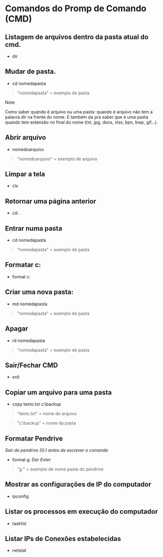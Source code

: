 # Comandos do Promp de Comando (CMD)

## Listagem de arquivos dentro da pasta atual do cmd.
- dir

## Mudar de pasta.
- cd nomedapasta
> "nomedapasta" = exemplo de pasta

> [!NOTE]
> Como saber quando é arquivo ou uma pasta: quando é arquivo não tem a palavra dir na frente do nome. E também da pra saber que é uma pasta quando tem extensão no final do nome (txt, jpg, docx, xlsx, bpn, bwp, gif...).

## Abrir arquivo
- nomedoarquivo
> "nomedoarquivo" = exemplo de arquivo

## Limpar a tela
- cls

##  Retornar uma página anterior
- cd..

## Entrar numa pasta
- cd nomedapasta
> "nomedapasta" = exemplo de pasta

## Formatar c:
- format c:

## Criar uma nova pasta:
- md nomedapasta
> "nomedapasta" = exemplo de pasta

## Apagar
- rd nomedapasta
> "nomedapasta" = exemplo de pasta

## Sair/Fechar CMD
- exit

## Copiar um arquivo para uma pasta
- copy texto.txt c:\backup
> "texto.txt" = nome do arquivo

> "c:\backup" = nome da pasta

## Formatar Pendrive
*Sair do pendrive (G:\) antes de escrever o comando*
- format g:
*Dar Enter*

> "g:" = exemplo de nome pasta do pendrive

## Mostrar as configurações de IP do computador
- ipconfig

## Listar os processos em execução do computador
- tasklist

## Listar IPs de Conexões estabelecidas
- netstat